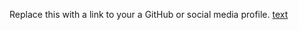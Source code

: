 Replace this with a link to your a GitHub or social media profile.
[text](http://albin-s-a/markdown-portfolio.com)
